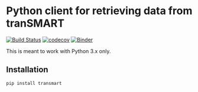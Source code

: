 # Python client for retrieving data from tranSMART

[![Build Status](https://travis-ci.org/thehyve/transmart-api-client-py.svg?branch=master)](https://travis-ci.org/thehyve/transmart-api-client-py)
[![codecov](https://codecov.io/gh/thehyve/transmart-api-client-py/branch/master/graph/badge.svg)](https://codecov.io/gh/thehyve/transmart-api-client-py)
[![Binder](https://mybinder.org/badge.svg)](https://mybinder.org/v2/gh/thehyve/transmart-api-client-py/master?urlpath=/lab/tree/examples/Example.ipynb)

This is meant to work with Python 3.x only.

## Installation

`pip install transmart`
